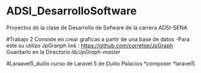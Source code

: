 # ADSI_DesarrolloSoftware
Proyectos de la clase de Desarrollo de Sofware de la carrera ADSI-SENA

#Trabajo 2
Consiste en crear graficas a partir de una base de datos
-Para este su utilizo JpGranph 
link : https://github.com/corretge/JpGraph
Guardarlo en la Directorio _lib/JpGraph-master_

#Laraavel5_duilio
curso de Laravel 5 de Duilio Palacios
    *composer
    *laravel5
